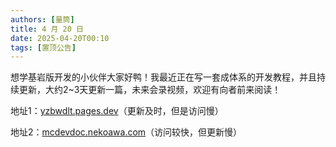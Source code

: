 ```yaml
---
authors: [量筒]
title: 4 月 20 日
date: 2025-04-20T00:10
tags: [置顶公告]
---
```


想学基岩版开发的小伙伴大家好鸭！我最近正在写一套成体系的开发教程，并且持续更新，大约2~3天更新一篇，未来会录视频，欢迎有向者前来阅读！

地址1：[yzbwdlt.pages.dev](https://yzbwdlt.pages.dev)（更新及时，但是访问慢）

地址2：[mcdevdoc.nekoawa.com](https://mcdevdoc.nekoawa.com)（访问较快，但更新慢）
